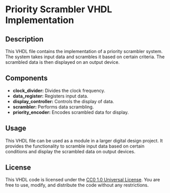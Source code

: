 # Priority Scrambler VHDL Implementation

## Description
This VHDL file contains the implementation of a priority scrambler system. The system takes input data and scrambles it based on certain criteria. The scrambled data is then displayed on an output device.

## Components
- **clock_divider:** Divides the clock frequency.
- **data_register:** Registers input data.
- **display_controller:** Controls the display of data.
- **scrambler:** Performs data scrambling.
- **priority_encoder:** Encodes scrambled data for display.

## Usage
This VHDL file can be used as a module in a larger digital design project. It provides the functionality to scramble input data based on certain conditions and display the scrambled data on output devices.

## License
This VHDL code is licensed under the [CC0 1.0 Universal License](https://creativecommons.org/publicdomain/zero/1.0/). You are free to use, modify, and distribute the code without any restrictions.

